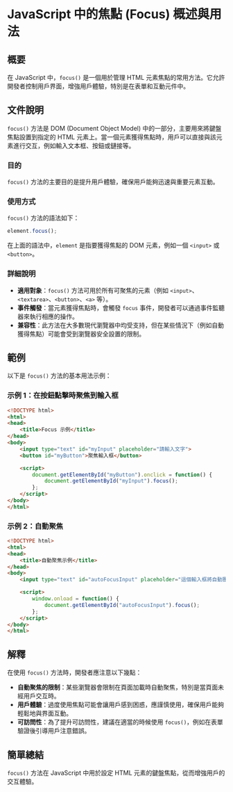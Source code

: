 <!--
Meta Description: # JavaScript 中的焦點 (Focus) 概述與用法 ## 概要 在 JavaScript 中，`focus()` 是一個用於管理 HTML 元素焦點的常用方法。它允許開發者控制用戶界面，增強用戶體驗，特別是在表單和互動元件中。 ## 文件說明 `focus()` 方法是 DOM (Doc...
Meta Keywords: focus, html, javascript, document, input
-->

# JavaScript 中的焦點 (Focus) 概述與用法

## 概要
在 JavaScript 中，`focus()` 是一個用於管理 HTML 元素焦點的常用方法。它允許開發者控制用戶界面，增強用戶體驗，特別是在表單和互動元件中。

## 文件說明
`focus()` 方法是 DOM (Document Object Model) 中的一部分，主要用來將鍵盤焦點設置到指定的 HTML 元素上。當一個元素獲得焦點時，用戶可以直接與該元素進行交互，例如輸入文本框、按鈕或鏈接等。

### 目的
`focus()` 方法的主要目的是提升用戶體驗，確保用戶能夠迅速與重要元素互動。

### 使用方式
`focus()` 方法的語法如下：

```javascript
element.focus();
```

在上面的語法中，`element` 是指要獲得焦點的 DOM 元素，例如一個 `<input>` 或 `<button>`。

### 詳細說明
- **適用對象**：`focus()` 方法可用於所有可聚焦的元素（例如 `<input>`、`<textarea>`、`<button>`、`<a>` 等）。
- **事件觸發**：當元素獲得焦點時，會觸發 `focus` 事件，開發者可以通過事件監聽器來執行相應的操作。
- **兼容性**：此方法在大多數現代瀏覽器中均受支持，但在某些情況下（例如自動獲得焦點）可能會受到瀏覽器安全設置的限制。

## 範例
以下是 `focus()` 方法的基本用法示例：

### 示例 1：在按鈕點擊時聚焦到輸入框
```html
<!DOCTYPE html>
<html>
<head>
    <title>Focus 示例</title>
</head>
<body>
    <input type="text" id="myInput" placeholder="請輸入文字">
    <button id="myButton">聚焦輸入框</button>

    <script>
        document.getElementById("myButton").onclick = function() {
            document.getElementById("myInput").focus();
        };
    </script>
</body>
</html>
```

### 示例 2：自動聚焦
```html
<!DOCTYPE html>
<html>
<head>
    <title>自動聚焦示例</title>
</head>
<body>
    <input type="text" id="autoFocusInput" placeholder="這個輸入框將自動獲得焦點" autofocus>

    <script>
        window.onload = function() {
            document.getElementById("autoFocusInput").focus();
        };
    </script>
</body>
</html>
```

## 解釋
在使用 `focus()` 方法時，開發者應注意以下幾點：

- **自動聚焦的限制**：某些瀏覽器會限制在頁面加載時自動聚焦，特別是當頁面未經用戶交互時。
- **用戶體驗**：過度使用焦點可能會讓用戶感到困惑，應謹慎使用，確保用戶能夠輕鬆地與界面互動。
- **可訪問性**：為了提升可訪問性，建議在適當的時候使用 `focus()`，例如在表單驗證後引導用戶注意錯誤。

## 簡單總結
`focus()` 方法在 JavaScript 中用於設定 HTML 元素的鍵盤焦點，從而增強用戶的交互體驗。